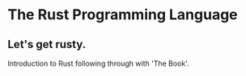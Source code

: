 # The Rust Programming Language
## Let's get rusty.
Introduction to Rust following through with 'The Book'.
